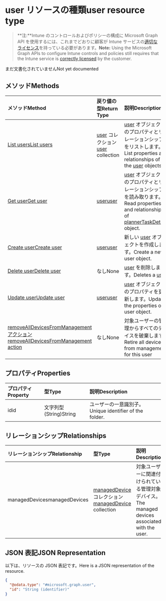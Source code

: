 # <a name="user-resource-type"></a><span data-ttu-id="e45f3-101">user リソースの種類</span><span class="sxs-lookup"><span data-stu-id="e45f3-101">user resource type</span></span>

> <span data-ttu-id="e45f3-102">**注:**Intune のコントロールおよびポリシーの構成に Microsoft Graph API を使用するには、これまでどおりに顧客が Intune サービスの[適切なライセンス](https://go.microsoft.com/fwlink/?linkid=839381)を持っている必要があります。</span><span class="sxs-lookup"><span data-stu-id="e45f3-102">**Note:** Using the Microsoft Graph APIs to configure Intune controls and policies still requires that the Intune service is [correctly licensed](https://go.microsoft.com/fwlink/?linkid=839381) by the customer.</span></span>

<span data-ttu-id="e45f3-103">まだ文書化されていません</span><span class="sxs-lookup"><span data-stu-id="e45f3-103">Not yet documented</span></span>
## <a name="methods"></a><span data-ttu-id="e45f3-104">メソッド</span><span class="sxs-lookup"><span data-stu-id="e45f3-104">Methods</span></span>
|<span data-ttu-id="e45f3-105">メソッド</span><span class="sxs-lookup"><span data-stu-id="e45f3-105">Method</span></span>|<span data-ttu-id="e45f3-106">戻り値の型</span><span class="sxs-lookup"><span data-stu-id="e45f3-106">Return Type</span></span>|<span data-ttu-id="e45f3-107">説明</span><span class="sxs-lookup"><span data-stu-id="e45f3-107">Description</span></span>|
|:---|:---|:---|
|[<span data-ttu-id="e45f3-108">List users</span><span class="sxs-lookup"><span data-stu-id="e45f3-108">List users</span></span>](../api/intune_devices_user_list.md)|<span data-ttu-id="e45f3-109">[user](../resources/intune_devices_user.md) コレクション</span><span class="sxs-lookup"><span data-stu-id="e45f3-109">[user](../resources/intune_devices_user.md) collection</span></span>|<span data-ttu-id="e45f3-110">[user](../resources/intune_devices_user.md) オブジェクトのプロパティとリレーションシップをリストします。</span><span class="sxs-lookup"><span data-stu-id="e45f3-110">List properties and relationships of the [user](../resources/intune_devices_user.md) objects.</span></span>|
|[<span data-ttu-id="e45f3-111">Get user</span><span class="sxs-lookup"><span data-stu-id="e45f3-111">Get user</span></span>](../api/intune_devices_user_get.md)|[<span data-ttu-id="e45f3-112">user</span><span class="sxs-lookup"><span data-stu-id="e45f3-112">user</span></span>](../resources/intune_devices_user.md)|<span data-ttu-id="e45f3-113">[user](../resources/intune_devices_user.md) オブジェクトのプロパティとリレーションシップを読み取ります。</span><span class="sxs-lookup"><span data-stu-id="e45f3-113">Read properties and relationships of [plannerTaskDetails](../resources/intune_devices_user.md) object.</span></span>|
|[<span data-ttu-id="e45f3-114">Create user</span><span class="sxs-lookup"><span data-stu-id="e45f3-114">Create user</span></span>](../api/intune_devices_user_create.md)|[<span data-ttu-id="e45f3-115">user</span><span class="sxs-lookup"><span data-stu-id="e45f3-115">user</span></span>](../resources/intune_devices_user.md)|<span data-ttu-id="e45f3-116">新しい [user](../resources/intune_devices_user.md) オブジェクトを作成します。</span><span class="sxs-lookup"><span data-stu-id="e45f3-116">Create a new user object.</span></span>|
|[<span data-ttu-id="e45f3-117">Delete user</span><span class="sxs-lookup"><span data-stu-id="e45f3-117">Delete user</span></span>](../api/intune_devices_user_delete.md)|<span data-ttu-id="e45f3-118">なし</span><span class="sxs-lookup"><span data-stu-id="e45f3-118">None</span></span>|<span data-ttu-id="e45f3-119">[user](../resources/intune_devices_user.md) を削除します。</span><span class="sxs-lookup"><span data-stu-id="e45f3-119">Deletes a [user](../resources/intune_devices_user.md).</span></span>|
|[<span data-ttu-id="e45f3-120">Update user</span><span class="sxs-lookup"><span data-stu-id="e45f3-120">Update user</span></span>](../api/intune_devices_user_update.md)|[<span data-ttu-id="e45f3-121">user</span><span class="sxs-lookup"><span data-stu-id="e45f3-121">user</span></span>](../resources/intune_devices_user.md)|<span data-ttu-id="e45f3-122">[user](../resources/intune_devices_user.md) オブジェクトのプロパティを更新します。</span><span class="sxs-lookup"><span data-stu-id="e45f3-122">Update the properties of a user object.</span></span>|
|[<span data-ttu-id="e45f3-123">removeAllDevicesFromManagement アクション</span><span class="sxs-lookup"><span data-stu-id="e45f3-123">removeAllDevicesFromManagement action</span></span>](../api/intune_devices_user_removealldevicesfrommanagement.md)|<span data-ttu-id="e45f3-124">なし</span><span class="sxs-lookup"><span data-stu-id="e45f3-124">None</span></span>|<span data-ttu-id="e45f3-125">対象ユーザーの管理からすべてのデバイスを破棄します</span><span class="sxs-lookup"><span data-stu-id="e45f3-125">Retire all devices from management for this user</span></span>|

## <a name="properties"></a><span data-ttu-id="e45f3-126">プロパティ</span><span class="sxs-lookup"><span data-stu-id="e45f3-126">Properties</span></span>
|<span data-ttu-id="e45f3-127">プロパティ</span><span class="sxs-lookup"><span data-stu-id="e45f3-127">Property</span></span>|<span data-ttu-id="e45f3-128">型</span><span class="sxs-lookup"><span data-stu-id="e45f3-128">Type</span></span>|<span data-ttu-id="e45f3-129">説明</span><span class="sxs-lookup"><span data-stu-id="e45f3-129">Description</span></span>|
|:---|:---|:---|
|<span data-ttu-id="e45f3-130">id</span><span class="sxs-lookup"><span data-stu-id="e45f3-130">id</span></span>|<span data-ttu-id="e45f3-131">文字列型 (String)</span><span class="sxs-lookup"><span data-stu-id="e45f3-131">String</span></span>|<span data-ttu-id="e45f3-132">ユーザーの一意識別子。</span><span class="sxs-lookup"><span data-stu-id="e45f3-132">Unique identifier of the folder.</span></span>|

## <a name="relationships"></a><span data-ttu-id="e45f3-133">リレーションシップ</span><span class="sxs-lookup"><span data-stu-id="e45f3-133">Relationships</span></span>
|<span data-ttu-id="e45f3-134">リレーションシップ</span><span class="sxs-lookup"><span data-stu-id="e45f3-134">Relationship</span></span>|<span data-ttu-id="e45f3-135">型</span><span class="sxs-lookup"><span data-stu-id="e45f3-135">Type</span></span>|<span data-ttu-id="e45f3-136">説明</span><span class="sxs-lookup"><span data-stu-id="e45f3-136">Description</span></span>|
|:---|:---|:---|
|<span data-ttu-id="e45f3-137">managedDevices</span><span class="sxs-lookup"><span data-stu-id="e45f3-137">managedDevices</span></span>|<span data-ttu-id="e45f3-138">[managedDevice](../resources/intune_devices_manageddevice.md) コレクション</span><span class="sxs-lookup"><span data-stu-id="e45f3-138">[managedDevice](../resources/intune_devices_manageddevice.md) collection</span></span>|<span data-ttu-id="e45f3-139">対象ユーザーに関連付けられている管理対象デバイス。</span><span class="sxs-lookup"><span data-stu-id="e45f3-139">The managed devices associated with the user.</span></span>|

## <a name="json-representation"></a><span data-ttu-id="e45f3-140">JSON 表記</span><span class="sxs-lookup"><span data-stu-id="e45f3-140">JSON Representation</span></span>
<span data-ttu-id="e45f3-141">以下は、リソースの JSON 表記です。</span><span class="sxs-lookup"><span data-stu-id="e45f3-141">Here is a JSON representation of the resource.</span></span>
<!-- {
  "blockType": "resource",
  "keyProperty": "id",
  "@odata.type": "microsoft.graph.user"
}
-->
``` json
{
  "@odata.type": "#microsoft.graph.user",
  "id": "String (identifier)"
}
```



